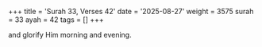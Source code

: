+++
title = 'Surah 33, Verses 42'
date = '2025-08-27'
weight = 3575
surah = 33
ayah = 42
tags = []
+++

and glorify Him morning and evening.